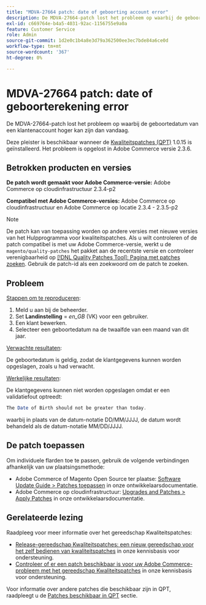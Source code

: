 ```yaml
---
title: "MDVA-27664 patch: date of geboorting account error"
description: De MDVA-27664-patch lost het probleem op waarbij de geboortedatum van een klantenaccount hoger kan zijn dan vandaag.
exl-id: c669764e-b4a5-4031-92ac-1156755e9a0a
feature: Customer Service
role: Admin
source-git-commit: 1d2e0c1b4a8e3d79a362500ee3ec7bde84a6ce0d
workflow-type: tm+mt
source-wordcount: '367'
ht-degree: 0%

---
```


# MDVA-27664 patch: date of geboorterekening error

De MDVA-27664-patch lost het probleem op waarbij de geboortedatum van een klantenaccount hoger kan zijn dan vandaag.

Deze pleister is beschikbaar wanneer de [Kwaliteitspatches (QPT)](https://devdocs.magento.com/guides/v2.4/comp-mgr/patching.html#mqp) 1.0.15 is geïnstalleerd. Het probleem is opgelost in Adobe Commerce versie 2.3.6.

## Betrokken producten en versies

**De patch wordt gemaakt voor Adobe Commerce-versie:** Adobe Commerce op cloudinfrastructuur 2.3.4-p2

**Compatibel met Adobe Commerce-versies:** Adobe Commerce op cloudinfrastructuur en Adobe Commerce op locatie 2.3.4 - 2.3.5-p2

>[!NOTE]
>
>De patch kan van toepassing worden op andere versies met nieuwe versies van het Hulpprogramma voor kwaliteitspatches. Als u wilt controleren of de patch compatibel is met uw Adobe Commerce-versie, werkt u de `magento/quality-patches` het pakket aan de recentste versie en controleer verenigbaarheid op [[!DNL Quality Patches Tool]: Pagina met patches zoeken](https://devdocs.magento.com/quality-patches/tool.html#patch-grid). Gebruik de patch-id als een zoekwoord om de patch te zoeken.

## Probleem

<u>Stappen om te reproduceren</u>:

1. Meld u aan bij de beheerder.
1. Set **Landinstelling** = *en\_GB* (VK) voor een gebruiker.
1. Een klant bewerken.
1. Selecteer een geboortedatum na de twaalfde van een maand van dit jaar.

<u>Verwachte resultaten</u>:

De geboortedatum is geldig, zodat de klantgegevens kunnen worden opgeslagen, zoals u had verwacht.

<u>Werkelijke resultaten</u>:

De klantgegevens kunnen niet worden opgeslagen omdat er een validatiefout optreedt:

```php
The Date of Birth should not be greater than today.
```

waarbij in plaats van de datum-notatie DD/MM/JJJJ, de datum wordt behandeld als de datum-notatie MM/DD/JJJJ.

## De patch toepassen

Om individuele flarden toe te passen, gebruik de volgende verbindingen afhankelijk van uw plaatsingsmethode:

* Adobe Commerce of Magento Open Source ter plaatse: [Software Update Guide > Patches toepassen](https://devdocs.magento.com/guides/v2.4/comp-mgr/patching/mqp.html) in onze ontwikkelaarsdocumentatie.
* Adobe Commerce op cloudinfrastructuur: [Upgrades and Patches > Apply Patches](https://devdocs.magento.com/cloud/project/project-patch.html) in onze ontwikkelaarsdocumentatie.

## Gerelateerde lezing

Raadpleeg voor meer informatie over het gereedschap Kwaliteitspatches:

* [Release-gereedschap Kwaliteitspatches: een nieuw gereedschap voor het zelf bedienen van kwaliteitspatches](/help/announcements/adobe-commerce-announcements/magento-quality-patches-released-new-tool-to-self-serve-quality-patches.md) in onze kennisbasis voor ondersteuning.
* [Controleer of er een patch beschikbaar is voor uw Adobe Commerce-probleem met het gereedschap Kwaliteitspatches](/help/support-tools/patches-available-in-qpt-tool/check-patch-for-magento-issue-with-magento-quality-patches.md) in onze kennisbasis voor ondersteuning.

Voor informatie over andere patches die beschikbaar zijn in QPT, raadpleegt u de [Patches beschikbaar in QPT](https://support.magento.com/hc/en-us/sections/360010506631-Patches-available-in-MQP-tool-) sectie.
